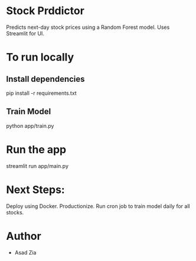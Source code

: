 # Stock Prddictor

Predicts next-day stock prices using a Random Forest model.
Uses Streamlit for UI.

# To run locally

## Install dependencies
pip install -r requirements.txt

## Train Model

python app/train.py

# Run the app
streamlit run app/main.py

# Next Steps:

Deploy using Docker.
Productionize.
Run cron job to train model daily for all stocks.

# Author
* Asad Zia